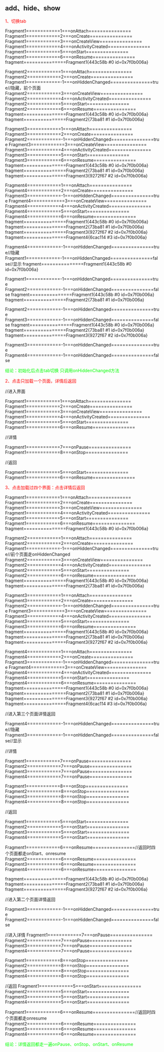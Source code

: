 
add、hide、show
--------------

<font color="#ff0000">1、切换tab</font>

Fragment1============1===onAttach===============
Fragment1============2===onCreate===============
Fragment1============3===onCreateView===============
Fragment1============4===onActivityCreated===============
Fragment1============5===onStart===============
Fragment1============6===onResume===============
fragment===============Fragment1{443c58b #0 id=0x7f0b006a}

Fragment2============1===onAttach===============
Fragment2============2===onCreate===============
Fragment1============-1===onHiddenChanged===============true//隐藏，前个页面
Fragment2============3===onCreateView===============
Fragment2============4===onActivityCreated===============
Fragment2============5===onStart===============
Fragment2============6===onResume===============
fragment===============Fragment1{443c58b #0 id=0x7f0b006a}
fragment===============Fragment2{73ba81 #1 id=0x7f0b006a}

Fragment3============1===onAttach===============
Fragment3============2===onCreate===============
Fragment2============-1===onHiddenChanged===============true
Fragment3============3===onCreateView===============
Fragment3============4===onActivityCreated===============
Fragment3============5===onStart===============
Fragment3============6===onResume===============
fragment===============Fragment1{443c58b #0 id=0x7f0b006a}
fragment===============Fragment2{73ba81 #1 id=0x7f0b006a}
fragment===============Fragment3{9272f67 #2 id=0x7f0b006a}

Fragment4============1===onAttach===============
Fragment4============2===onCreate===============
Fragment3============-1===onHiddenChanged===============true
Fragment4============3===onCreateView===============
Fragment4============4===onActivityCreated===============
Fragment4============5===onStart===============
Fragment4============6===onResume===============
fragment===============Fragment1{443c58b #0 id=0x7f0b006a}
fragment===============Fragment2{73ba81 #1 id=0x7f0b006a}
fragment===============Fragment3{9272f67 #2 id=0x7f0b006a}
fragment===============Fragment4{6cac114 #3 id=0x7f0b006a}

Fragment4============-1===onHiddenChanged===============true//隐藏
Fragment1============-1===onHiddenChanged===============false//显示
fragment===============Fragment1{443c58b #0 id=0x7f0b006a}

Fragment1============-1===onHiddenChanged===============true
Fragment2============-1===onHiddenChanged===============false
fragment===============Fragment1{443c58b #0 id=0x7f0b006a}
fragment===============Fragment2{73ba81 #1 id=0x7f0b006a}

Fragment2============-1===onHiddenChanged===============true
Fragment3============-1===onHiddenChanged===============false
fragment===============Fragment1{443c58b #0 id=0x7f0b006a}
fragment===============Fragment2{73ba81 #1 id=0x7f0b006a}
fragment===============Fragment3{9272f67 #2 id=0x7f0b006a}

Fragment3============-1===onHiddenChanged===============true
Fragment4============-1===onHiddenChanged===============false

<font color="#00ff00">结论：初始化后点击tab切换 只调用onHiddenChanged方法</font>

<font color="#ff0000">2、点击只加载一个页面，详情后返回</font>

//进入界面

Fragment1============1===onAttach===============
Fragment1============2===onCreate===============
Fragment1============3===onCreateView===============
Fragment1============4===onActivityCreated===============
Fragment1============5===onStart===============
Fragment1============6===onResume===============

//详情

Fragment1============7===onPause===============
Fragment1============8===onStop===============

//返回

Fragment1============5===onStart===============
Fragment1============6===onResume===============



<font color="#ff0000">3、点击加载过四个界面：点击详情后返回</font>

Fragment1============1===onAttach===============
Fragment1============2===onCreate===============
Fragment1============3===onCreateView===============
Fragment1============4===onActivityCreated===============
Fragment1============5===onStart===============
Fragment1============6===onResume===============
fragment===============Fragment1{443c58b #0 id=0x7f0b006a}

Fragment2============1===onAttach===============
Fragment2============2===onCreate===============
Fragment1============-1===onHiddenChanged===============true//前个页面走onHiddenChanged
Fragment2============3===onCreateView===============
Fragment2============4===onActivityCreated===============
Fragment2============5===onStart===============
Fragment2============6===onResume===============
fragment===============Fragment1{443c58b #0 id=0x7f0b006a}
fragment===============Fragment2{73ba81 #1 id=0x7f0b006a}

Fragment3============1===onAttach===============
Fragment3============2===onCreate===============
Fragment2============-1===onHiddenChanged===============true
Fragment3============3===onCreateView===============
Fragment3============4===onActivityCreated===============
Fragment3============5===onStart===============
Fragment3============6===onResume===============
fragment===============Fragment1{443c58b #0 id=0x7f0b006a}
fragment===============Fragment2{73ba81 #1 id=0x7f0b006a}
fragment===============Fragment3{9272f67 #2 id=0x7f0b006a}

Fragment4============1===onAttach===============
Fragment4============2===onCreate===============
Fragment3============-1===onHiddenChanged===============true
Fragment4============3===onCreateView===============
Fragment4============4===onActivityCreated===============
Fragment4============5===onStart===============
Fragment4============6===onResume===============
fragment===============Fragment1{443c58b #0 id=0x7f0b006a}
fragment===============Fragment2{73ba81 #1 id=0x7f0b006a}
fragment===============Fragment3{9272f67 #2 id=0x7f0b006a}
fragment===============Fragment4{6cac114 #3 id=0x7f0b006a}


//进入第三个页面详情返回

Fragment4============-1===onHiddenChanged===============true//隐藏
Fragment3============-1===onHiddenChanged===============false//显示

//详情

Fragment1============7===onPause===============
Fragment2============7===onPause===============
Fragment3============7===onPause===============
Fragment4============7===onPause===============

Fragment1============8===onStop===============
Fragment2============8===onStop===============
Fragment3============8===onStop===============
Fragment4============8===onStop===============

//返回

Fragment1============5===onStart===============
Fragment2============5===onStart===============
Fragment3============5===onStart===============
Fragment4============5===onStart===============

Fragment1============6===onResume===============//返回时四个页面都走onStart、onresume
Fragment2============6===onResume===============
Fragment3============6===onResume===============
Fragment4============6===onResume===============

fragment===============Fragment1{443c58b #0 id=0x7f0b006a}
fragment===============Fragment2{73ba81 #1 id=0x7f0b006a}
fragment===============Fragment3{9272f67 #2 id=0x7f0b006a}



//进入第二个页面详情返回

Fragment3============-1===onHiddenChanged===============true
Fragment2============-1===onHiddenChanged===============false

//进入详情
Fragment1============7===onPause===============
Fragment2============7===onPause===============
Fragment3============7===onPause===============
Fragment4============7===onPause===============

Fragment1============8===onStop===============
Fragment2============8===onStop===============
Fragment3============8===onStop===============
Fragment4============8===onStop===============

//返回
Fragment1============5===onStart===============
Fragment2============5===onStart===============
Fragment3============5===onStart===============
Fragment4============5===onStart===============

Fragment1============6===onResume===============//返回时四个页面都走onresume
Fragment2============6===onResume===============
Fragment3============6===onResume===============
Fragment4============6===onResume===============

<font color="#00ff00">结论：详情返回都走一遍onPause、onStop、onStart、onResume</font>

